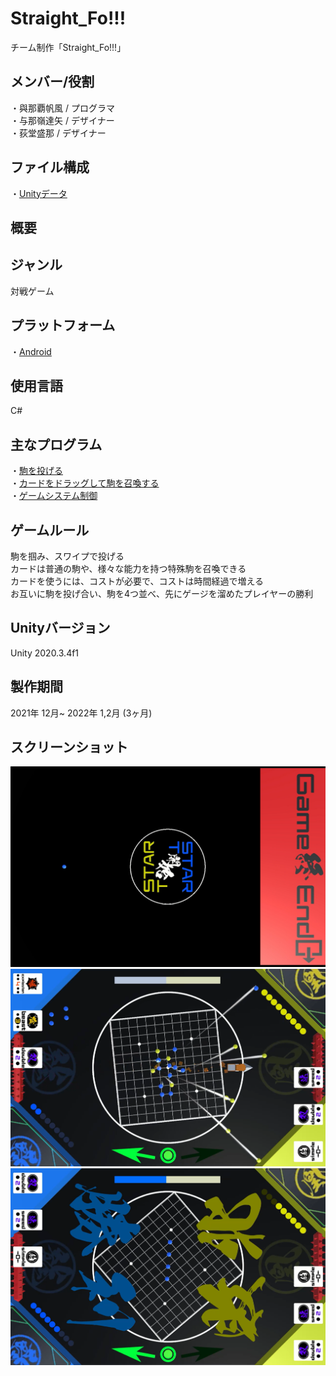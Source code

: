 # Straight_Fo!!!
チーム制作「Straight_Fo!!!」

## メンバー/役割
・與那覇帆風 / プログラマ  
・与那嶺達矢 / デザイナー  
・荻堂盛那 / デザイナー  

## ファイル構成
・[Unityデータ](Straight_Fo!!!)

## 概要

## ジャンル
対戦ゲーム

## プラットフォーム
・[Android](https://github.com/itc-c21026/Straight_Fo-/blob/main/Straight_Fo!!!/Straight_Fo!!!.apk)

## 使用言語
C#

## 主なプログラム
・[駒を投げる](https://github.com/itc-c21026/Straight_Fo-/blob/main/Straight_Fo!!!/Assets/Scripts/Ball.cs)  
・[カードをドラッグして駒を召喚する](https://github.com/itc-c21026/Straight_Fo-/blob/main/Straight_Fo!!!/Assets/Scripts/CardMoveScript.cs)  
・[ゲームシステム制御](https://github.com/itc-c21026/Straight_Fo-/blob/main/Straight_Fo!!!/Assets/Scripts/GameController.cs)

## ゲームルール  
駒を掴み、スワイプで投げる  
カードは普通の駒や、様々な能力を持つ特殊駒を召喚できる  
カードを使うには、コストが必要で、コストは時間経過で増える  
お互いに駒を投げ合い、駒を4つ並べ、先にゲージを溜めたプレイヤーの勝利

## Unityバージョン
Unity 2020.3.4f1

## 製作期間
2021年 12月~ 2022年 1,2月 (3ヶ月)

## スクリーンショット
![ScreenShot1](https://github.com/itc-c21026/Straight_Fo-/blob/main/ScreenShot/Title.png)
![ScreenShot2](https://github.com/itc-c21026/Straight_Fo-/blob/main/ScreenShot/GamePlay.png)
![ScreenShot3](https://github.com/itc-c21026/Straight_Fo-/blob/main/ScreenShot/Win_Lose.png)
